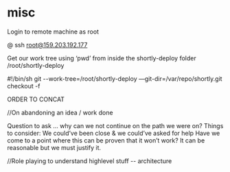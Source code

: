 # misc


Login to remote machine as root

<user>@<domain>
ssh root@159.203.192.177  

Get our work tree using ‘pwd’ from inside the shortly-deploy folder
/root/shortly-deploy

#!/bin/sh
git --work-tree=/root/shortly-deploy —git-dir=/var/repo/shortly.git checkout -f

ORDER TO CONCAT
    <script src="/lib/jquery.js"></script>
    <script src="/lib/underscore.js"></script>
    <script src="/lib/backbone.js"></script>
    <script src="/lib/handlebars.js"></script>

<script src='/client/app.js'></script>
<script src='/client/link.js'></script>
<script src='/client/links.js'></script>
<script src='/client/linkView.js'></script>
<script src='/client/linksView.js'></script>
<script src='/client/createLinkView.js'></script>
<script src='/client/router.js'></script>


//On abandoning an idea / work done

Question to ask … why can we not continue on the path we were on? 
Things to consider: 
We could’ve been close & we could’ve asked for help
Have we come to a point where this can be proven that it won’t work? 
It can be reasonable but we must justify it. 


//Role playing to understand highlevel stuff -- architecture 
